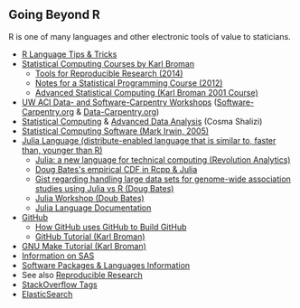 ## Going Beyond R

R is one of many languages and other electronic tools of value to
staticians.

-   [R Language Tips & Tricks](/network-skills/learnR)
-   [Statistical Computing Courses by Karl
    Broman](http://www.biostat.wisc.edu/~kbroman/teaching/)
    -   [Tools for Reproducible Research
        (2014)](http://kbroman.github.io/Tools4RR/)
    -   [Notes for a Statistical Programming Course
        (2012)](http://kbroman.wordpress.com/2012/05/25/a-course-in-statistical-programming/)
    -   [Advanced Statistical Computing (Karl Broman 2001
        Course)](http://www.biostat.wisc.edu/~kbroman/teaching/statcomp)
-   [UW ACI Data- and Software-Carpentry
    Workshops](http://aci.wisc.edu/data-carpentry-and-software-carpentry-workshops/)
    ([Software-Carpentry.org](http://software-carpentry.org) &
    [Data-Carpentry.org](http://www.datacarpentry.org))
-   [Statistical Computing](http://www.stat.cmu.edu/~cshalizi/statcomp/)
    & [Advanced Data Analysis](http://www.stat.cmu.edu/~cshalizi/uADA/)
    (Cosma Shalizi)
-   [Statistical Computing Software (Mark Irwin,
    2005)](http://www.markirwin.net/stat135/)
-   [Julia Language (distribute-enabled language that is similar to,
    faster than, younger than R)](http://julialang.org/)
    -   [Julia: a new language for technical computing (Revolution
        Analytics)](http://blog.revolutionanalytics.com/2012/04/julia-a-new-language-for-technical-computing.html)
    -   [Doug Bates's empirical CDF in Rcpp &
        Julia](https://github.com/dmbates/ecdfExample)
    -   [Gist regarding handling large data sets for genome-wide
        association studies using Julia vs R (Doug
        Bates)](https://gist.github.com/dmbates/5681368)
    -   [Julia Workshop (Doub
        Bates)](http://nbviewer.ipython.org/github/dmbates/JuliaWorkshop/tree/master/)
    -   [Julia Language
        Documentation](http://media.readthedocs.org/pdf/julia/latest/julia.pdf)
-   [GitHub](http://github.org)
    -   [How GitHub uses GitHub to Build
        GitHub](https://speakerdeck.com/holman/how-github-uses-github-to-build-github)
    -   [GitHub Tutorial (Karl
        Broman)](http://kbroman.github.io/github_tutorial)
-   [GNU Make Tutorial (Karl
    Broman)](http://kbroman.github.io/minimal_make)
-   [Information on SAS](/~yandell/software/sas/)
-   [Software Packages & Languages
    Information](/~yandell/software/software.html)
-   See also [Reproducible Research](/reproducible)
-   [StackOverflow Tags](http://stackoverflow.com/tags)
-   [ElasticSearch](https://www.elastic.co/products/elasticsearch)
